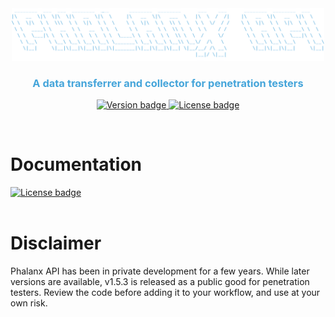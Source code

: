 <div align="center">
  <a href="https://github.com/ahzsec/phalanx-api">
    <img src="preview/logo.png" alt="Phalanx API Logo" width="500">
  </a>
  <h3 align="center" style="color:#45a5da;">A data transferrer and collector for penetration testers</h3>

  <p align="center">
    <a href="https://github.com/ahzsec/phalanx-api">
        <img src="https://img.shields.io/badge/Version-1.0.0-45a5da" alt="Version badge" width="75">
    </a>
    <a href="https://github.com/ahzsec/phalanx-api/blob/main/LICENSE.md">
        <img src="https://img.shields.io/badge/License-MIT-45a5da" alt="License badge" width="75">
    </a>
  </p>
</div>
</br>

# Documentation
<a href="https://github.com/ahzsec/phalanx-api/blob/master/DOCUMENTATION.md">
    <img src="https://img.shields.io/badge/Explore%20the%20docs%20%C2%BB-blue" alt="License badge" width="120">
</a>
</br>
</br>


# Disclaimer
Phalanx API has been in private development for a few years. While later versions are available, v1.5.3 is released as a public good for penetration testers. Review the code before adding it to your workflow, and use at your own risk.